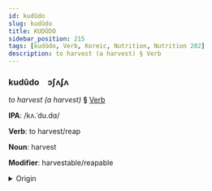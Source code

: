 ```yaml
---
id: kudûdo
slug: kudûdo
title: KUDÛDO
sidebar_position: 215
tags: [kudûdo, Verb, Koreic, Nutrition, Nutrition 202]
description: to harvest (a harvest) § Verb
---
```


### kudûdo&emsp;<span kind="abugida">ɔʃʌʄʌ</span>

*to harvest (a harvest)* **§** [Verb](../../tags/Verb)

**IPA**: /kʌ.ˈdu.dɑ/

**Verb**: to harvest/reap

**Noun**: harvest

**Modifier**: harvestable/reapable

<details>
    <summary>Origin</summary>
    Korean 거두다 geoduda [kʌ̹duda̠]<br/>
    <em>Koreic Language Family</em>
</details>